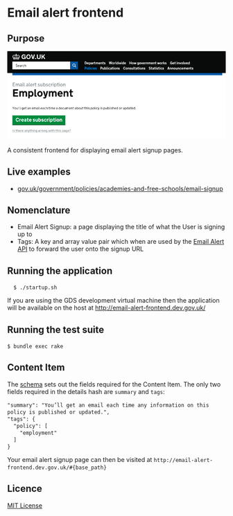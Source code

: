 # Email alert frontend

## Purpose

![Email Alert Frontend](docs/email-alert-frontend.png)

A consistent frontend for displaying email alert signup pages.

## Live examples

- [gov.uk/government/policies/academies-and-free-schools/email-signup](https://www.gov.uk/government/policies/academies-and-free-schools/email-signup)

## Nomenclature

- Email Alert Signup: a page displaying the title of what the User is signing up to
- Tags: A key and array value pair which when are used by the [Email Alert API](https://github.com/alphagov/email-alert-api) to forward the user onto the signup URL

## Running the application

```
  $ ./startup.sh
```

If you are using the GDS development virtual machine then the application will be available on the host at http://email-alert-frontend.dev.gov.uk/

## Running the test suite

```
$ bundle exec rake
```

## Content Item

The [schema](https://github.com/alphagov/govuk-content-schemas/tree/master/formats/email_alert_signup) sets out the fields required for the Content Item. The only two fields required in the details hash are `summary` and `tags`:

```
"summary": "You’ll get an email each time any information on this policy is published or updated.",
"tags": {
  "policy": [
    "employment"
  ]
}
```

Your email alert signup page can then be visited at `http://email-alert-frontend.dev.gov.uk/#{base_path}`

## Licence

[MIT License](LICENCE)
